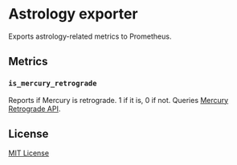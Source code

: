 # Astrology exporter

Exports astrology-related metrics to Prometheus.

## Metrics

### `is_mercury_retrograde`

Reports if Mercury is retrograde. 1 if it is, 0 if not. Queries [Mercury Retrograde API](https://mercuryretrogradeapi.com).

## License

[MIT License](https://cisneiros.mit-license.org)
